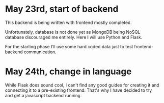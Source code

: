 # May 23rd, start of backend
This backend is being written with frontend mostly completed.

Unfortunately, database is not done yet as MongoDB being NoSQL database discouraged me entirely.
Here I will use Python and Flask.

For the starting phase I'll use some hard coded data just to test frontend-backend communication.

# May 24th, change in language
While Flask does sound cool, I can't find any good guides for creating it and connecting it to a pre-existing frontend.
That's why I have decided to try and get a javascript backend running.